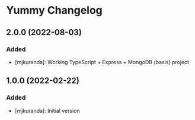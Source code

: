 # Yummy Changelog

## 2.0.0 (2022-08-03)

### Added

-   [mjkuranda]: Working TypeScript + Express + MongoDB (basis) project

## 1.0.0 (2022-02-22)

### Added

-   [mjkuranda]: Initial version
